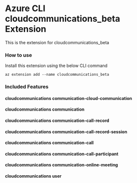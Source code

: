 # Azure CLI cloudcommunications_beta Extension #
This is the extension for cloudcommunications_beta

### How to use ###
Install this extension using the below CLI command
```
az extension add --name cloudcommunications_beta
```

### Included Features ###
#### cloudcommunications communication-cloud-communication ####
#### cloudcommunications communication ####
#### cloudcommunications communication-call-record ####
#### cloudcommunications communication-call-record-session ####
#### cloudcommunications communication-call ####
#### cloudcommunications communication-call-participant ####
#### cloudcommunications communication-online-meeting ####
#### cloudcommunications user ####